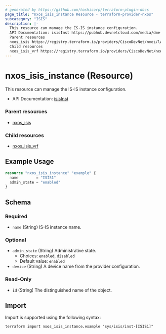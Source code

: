 ```yaml
---
# generated by https://github.com/hashicorp/terraform-plugin-docs
page_title: "nxos_isis_instance Resource - terraform-provider-nxos"
subcategory: "ISIS"
description: |-
  This resource can manage the IS-IS instance configuration.
  API Documentation: isisInst https://pubhub.devnetcloud.com/media/dme-docs-10-2-2/docs/Routing%20and%20Forwarding/isis:Inst/
  Parent resources
  nxos_isis https://registry.terraform.io/providers/CiscoDevNet/nxos/latest/docs/resources/isis
  Child resources
  nxos_isis_vrf https://registry.terraform.io/providers/CiscoDevNet/nxos/latest/docs/resources/isis_vrf
---
```


# nxos_isis_instance (Resource)

This resource can manage the IS-IS instance configuration.

- API Documentation: [isisInst](https://pubhub.devnetcloud.com/media/dme-docs-10-2-2/docs/Routing%20and%20Forwarding/isis:Inst/)

### Parent resources

- [nxos_isis](https://registry.terraform.io/providers/CiscoDevNet/nxos/latest/docs/resources/isis)

### Child resources

- [nxos_isis_vrf](https://registry.terraform.io/providers/CiscoDevNet/nxos/latest/docs/resources/isis_vrf)

## Example Usage

```terraform
resource "nxos_isis_instance" "example" {
  name        = "ISIS1"
  admin_state = "enabled"
}
```

<!-- schema generated by tfplugindocs -->
## Schema

### Required

- `name` (String) IS-IS instance name.

### Optional

- `admin_state` (String) Administrative state.
  - Choices: `enabled`, `disabled`
  - Default value: `enabled`
- `device` (String) A device name from the provider configuration.

### Read-Only

- `id` (String) The distinguished name of the object.

## Import

Import is supported using the following syntax:

```shell
terraform import nxos_isis_instance.example "sys/isis/inst-[ISIS1]"
```
